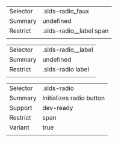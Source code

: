 
|  |  |
|-------|-------|
| Selector | .slds-radio_faux |
| Summary | undefined |
| Restrict | .slds-radio__label span |
|  |  |


|  |  |
|-------|-------|
| Selector | .slds-radio__label |
| Summary | undefined |
| Restrict | .slds-radio label |
|  |  |


|  |  |
|-------|-------|
| Selector | .slds-radio |
| Summary | Initializes radio button |
| Support | dev-ready |
| Restrict | span |
| Variant | true |
|  |  |

